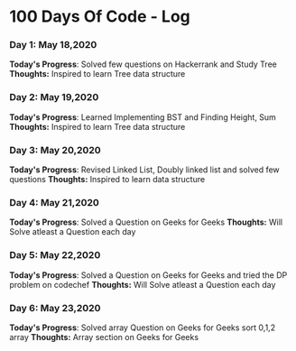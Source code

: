 # 100 Days Of Code - Log

### Day 1: May 18,2020

**Today's Progress**: Solved few questions on Hackerrank and Study Tree
**Thoughts:** Inspired to learn Tree data structure

### Day 2: May 19,2020

**Today's Progress**: Learned Implementing BST and Finding Height, Sum
**Thoughts:** Inspired to learn Tree data structure

### Day 3: May 20,2020

**Today's Progress**: Revised Linked List, Doubly linked list and solved few questions
**Thoughts:** Inspired to learn data structure

### Day 4: May 21,2020

**Today's Progress**: Solved a Question on Geeks for Geeks
**Thoughts:** Will Solve atleast a Question each day

### Day 5: May 22,2020

**Today's Progress**: Solved a Question on Geeks for Geeks and tried the DP problem on codechef
**Thoughts:** Will Solve atleast a Question each day

### Day 6: May 23,2020

**Today's Progress**: Solved array Question on Geeks for Geeks sort 0,1,2 array
**Thoughts:** Array section on Geeks for Geeks
